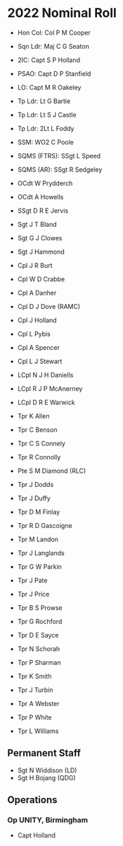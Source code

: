 # 2022 Nominal Roll

* Hon Col: Col P M Cooper
* Sqn Ldr: Maj C G Seaton
* 2IC: Capt S P Holland
* PSAO: Capt D P Stanfield
* LO: Capt M R Oakeley
* Tp Ldr: Lt G Bartie
* Tp Ldr: Lt S J Castle
* Tp Ldr: 2Lt L Foddy
* SSM: WO2 C Poole
* SQMS (FTRS): SSgt L Speed
* SQMS (AR): SSgt R Sedgeley

* OCdt W Prydderch
* OCdt A Howells
* SSgt D R E Jervis
* Sgt J T Bland
* Sgt G J Clowes
* Sgt J Hammond
* Cpl J R Burt
* Cpl W D Crabbe
* Cpl A Danher
* Cpl D J Dove (RAMC)
* Cpl J Holland
* Cpl L Pybis
* Cpl A Spencer
* Cpl L J Stewart
* LCpl N J H Daniells
* LCpl R J P McAnerney
* LCpl D R E Warwick
* Tpr K Allen
* Tpr C Benson
* Tpr C S Connely
* Tpr R Connolly
* Pte S M Diamond (RLC)
* Tpr J Dodds
* Tpr J Duffy
* Tpr D M Finlay
* Tpr R D Gascoigne
* Tpr M Landon
* Tpr J Langlands
* Tpr G W Parkin
* Tpr J Pate
* Tpr J Price
* Tpr B S Prowse
* Tpr G Rochford
* Tpr D E Sayce
* Tpr N Schorah
* Tpr P Sharman
* Tpr K Smith
* Tpr J Turbin
* Tpr A Webster
* Tpr P White
* Tpr L Williams

## Permanent Staff

* Sgt N Widdison (LD)
* Sgt H Bojang (QDG)

## Operations

### Op UNITY, Birmingham

* Capt Holland
